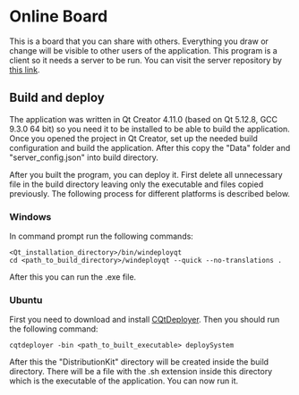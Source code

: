 # Online Board

This is a board that you can share with others. Everything you draw or change will be visible to other users of the application. This program is a client so it needs a server to be run. You can visit the server repository by [this link](https://github.com/egor79k/blackboard_server).

## Build and deploy

The application was written in Qt Creator 4.11.0 (based on Qt 5.12.8, GCC 9.3.0 64 bit) so you need it to be installed to be able to build the application. Once you opened the project in Qt Creator, set up the needed build configuration and build the application. After this copy the "Data" folder and "server_config.json" into build directory.

After you built the program, you can deploy it. First delete all unnecessary file in the build directory leaving only the executable and files copied previously. The following process for different platforms is described below.

### Windows

In command prompt run the following commands:

```
<Qt_installation_directory>/bin/windeployqt
cd <path_to_build_directory>/windeployqt --quick --no-translations .
```

After this you can run the .exe file.

### Ubuntu

First you need to download and install [CQtDeployer](https://github.com/QuasarApp/CQtDeployer/releases). Then you should run the following command:

```
cqtdeployer -bin <path_to_built_executable> deploySystem
```

After this the "DistributionKit" directory will be created inside the build directory. There will be a file with the .sh extension inside this directory which is the executable of the application. You can now run it.
